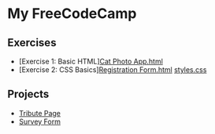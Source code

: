 # My FreeCodeCamp 

## Exercises
- [Exercise 1: Basic HTML]<a href="https://github.com/TanyaNim/My-FreeCodeCamp/blob/main/exercises/Cat%20Photo%20Appp.html">Cat Photo App.html</a>
- [Exercise 2: CSS Basics]<a href="https://github.com/TanyaNim/My-FreeCodeCamp/blob/main/exercises/Registration%20Form.html">Registration Form.html</a>
<a href="https://github.com/TanyaNim/My-FreeCodeCamp/blob/main/exercises/Registration%20Form/css">styles.css</a>

## Projects
- [Tribute Page](projects/tribute-page/index.html)
- [Survey Form](projects/survey-form/index.html)
